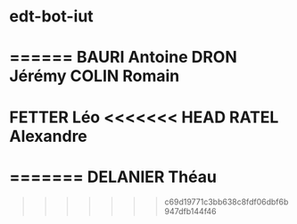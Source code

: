 # edt-bot-iut
======
BAURI Antoine
DRON Jérémy
COLIN Romain
=======
FETTER Léo
<<<<<<< HEAD
RATEL Alexandre
======
=======
DELANIER Théau
=======

>>>>>>> c69d19771c3bb638c8fdf06dbf6b947dfb144f46
